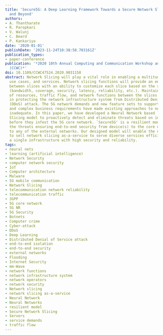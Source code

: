 ```yaml
---
title: 'Secure5G: A Deep Learning Framework Towards a Secure Network Slicing in 5G
  and Beyond'
authors:
- A. Thantharate
- R. Paropkari
- V. Walunj
- C. Beard
- P. Kankariya
date: '2020-01-01'
publishDate: '2023-11-24T10:38:58.703161Z'
publication_types:
- paper-conference
publication: '*2020 10th Annual Computing and Communication Workshop and Conference
  (CCWC)*'
doi: 10.1109/CCWC47524.2020.9031158
abstract: Network Slicing will play a vital role in enabling a multitude of 5G applications,
  use cases, and services. Network slicing functions will provide an end-to-end isolation
  between slices with an ability to customize each slice based on the service demands
  (bandwidth, coverage, security, latency, reliability, etc.). Maintaining isolation
  of resources, traffic flow, and network functions between the slices is critical
  in protecting the network infrastructure system from Distributed Denial of Service
  (DDoS) attack. The 5G network demands and new feature sets to support ever-growing
  and complex business requirements have made existing approaches to network security
  inadequate. In this paper, we have developed a Neural Network based `Secure5G' Network
  Slicing model to proactively detect and eliminate threats based on incoming connections
  before they infest the 5G core network. `Secure5G' is a resilient model that quarantines
  the threats ensuring end-to-end security from device(s) to the core network, and
  to any of the external networks. Our designed model will enable the network operators
  to sell network slicing as-a-service to serve diverse services efficiently over
  a single infrastructure with high security and reliability.
tags:
- neural nets
- learning (artificial intelligence)
- Network Security
- computer network security
- IoT
- Computer architecture
- Malware
- 5G mobile communication
- Network Slicing
- telecommunication network reliability
- telecommunication traffic
- 3GPP
- 5G core network
- 5G NR
- 5G Security
- Botnets
- Computer crime
- Cyber-attack
- DDoS
- Deep Learning
- Distributed Denial of Service attack
- end-to-end isolation
- end-to-end security
- external networks
- Flooding
- Internet Security
- mm-Wave
- network functions
- network infrastructure system
- network operators
- network security
- Network slicing
- network slicing as-a-service
- Neural Network
- Neural Networks
- resilient model
- Secure Network Slicing
- Servers
- service demands
- traffic flow
---
```

